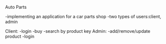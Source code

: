 Auto Parts

-implementing an application for a car parts shop
-two types of users:client, admin

Client:
  -login
  -buy
  -search by product key
 Admin:
  -add/remove/update product
  -login
  
